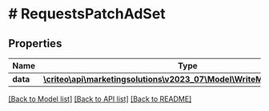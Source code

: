 # # RequestsPatchAdSet

## Properties

Name | Type | Description | Notes
------------ | ------------- | ------------- | -------------
**data** | [**\criteo\api\marketingsolutions\v2023_07\Model\WriteModelPatchAdSet[]**](WriteModelPatchAdSet.md) |  | [optional]

[[Back to Model list]](../../README.md#models) [[Back to API list]](../../README.md#endpoints) [[Back to README]](../../README.md)
